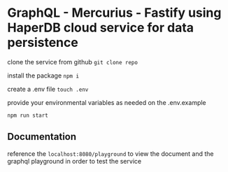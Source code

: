 # GraphQL - Mercurius - Fastify using HaperDB cloud service for data persistence

clone the service from github
`git clone repo`

install the package
`npm i `

create a .env file
`touch .env`

provide your environmental variables as needed on the .env.example

`npm run start`

## Documentation

reference the `localhost:8080/playground` to view the document and the graphql playground in order to test the service
